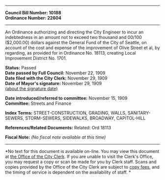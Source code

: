 * * * * *  
  
**Council Bill Number: [](#h0)[](#h2)10188**   
**Ordinance Number: 22604**  
  
* * * * *  
  
An Ordinance authorizing and directing the City Engineer to incur an indebtedness in an amount not to exceed two thousand and 00/100 ($2,000.00) dollars against the General Fund of the City of Seattle, on account of the cost and expense of the improvement of Olive Street et al, by regarding, as provided for in Ordinance No. 18113, creating Local Improvement District No. 1701.  
  
**Status:** Passed   
**Date passed by Full Council:** November 22, 1909   
**Date filed with the City Clerk:** November 29, 1909   
**Date of Mayor's signature:** November 29, 1909   
[(about the signature date)](/~public/approvaldate.htm)   
  
  
**Date introduced/referred to committee:** November 15, 1909   
**Committee:** Streets and Finance   
  
**Index Terms:** STREET-CONSTRUCTION, GRADING, WALLS, SANITARY-SEWERS, STORM-SEWERS, SIDEWALKS, BROADWAY, CAPITOL-HILL  
  
**References/Related Documents:** Related: Ord 18113  
  
**Fiscal Note:** *(No fiscal note available at this time)*  
  
* * * * *  
  
*No text for this document is available on-line. You may view this document at [the Office of the City Clerk](http://www.seattle.gov/leg/clerk/contactUs.htm). If you are unable to visit the Clerk's Office, you may request a copy or scan be made for you by Clerk staff. Scans and copies provided by the Office of the City Clerk are subject to [copy fees](http://clerk.seattle.gov/~public/clerkfees.htm), and the timing of service is dependent on the availability of staff. *  
  
  

